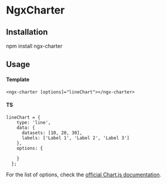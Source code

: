 # NgxCharter

## Installation

npm install ngx-charter

## Usage

#### Template
```
<ngx-charter [options]="lineChart"></ngx-charter>
```

#### TS

```
lineChart = {
    type: 'line',
    data: {
      datasets: [10, 20, 30],
      labels: ['Label 1', 'Label 2', 'Label 3']
    },
    options: {

    }
  };
```

For the list of options, check the [official Chart.js documentation](https://www.chartjs.org/docs/latest/getting-started/).

